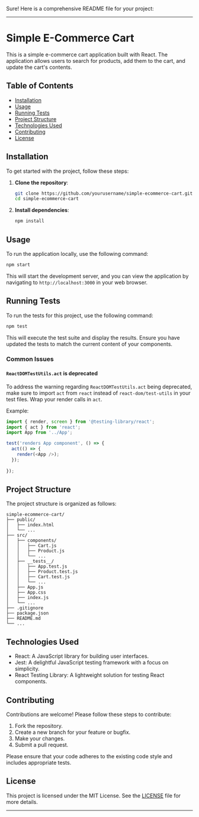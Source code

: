 Sure! Here is a comprehensive README file for your project:

---

# Simple E-Commerce Cart

This is a simple e-commerce cart application built with React. The application allows users to search for products, add them to the cart, and update the cart's contents.

## Table of Contents

- [Installation](#installation)
- [Usage](#usage)
- [Running Tests](#running-tests)
- [Project Structure](#project-structure)
- [Technologies Used](#technologies-used)
- [Contributing](#contributing)
- [License](#license)

## Installation

To get started with the project, follow these steps:

1. **Clone the repository**:
   ```bash
   git clone https://github.com/yourusername/simple-ecommerce-cart.git
   cd simple-ecommerce-cart
   ```

2. **Install dependencies**:
   ```bash
   npm install
   ```

## Usage

To run the application locally, use the following command:

```bash
npm start
```

This will start the development server, and you can view the application by navigating to `http://localhost:3000` in your web browser.

## Running Tests

To run the tests for this project, use the following command:

```bash
npm test
```

This will execute the test suite and display the results. Ensure you have updated the tests to match the current content of your components.

### Common Issues

#### `ReactDOMTestUtils.act` is deprecated

To address the warning regarding `ReactDOMTestUtils.act` being deprecated, make sure to import `act` from `react` instead of `react-dom/test-utils` in your test files. Wrap your render calls in `act`.

Example:

```javascript
import { render, screen } from '@testing-library/react';
import { act } from 'react';
import App from '../App';

test('renders App component', () => {
  act(() => {
    render(<App />);
  });
  
});
```

## Project Structure

The project structure is organized as follows:

```
simple-ecommerce-cart/
├── public/
│   ├── index.html
│   └── ...
├── src/
│   ├── components/
│   │   ├── Cart.js
│   │   ├── Product.js
│   │   └── ...
│   ├── __tests__/
│   │   ├── App.test.js
│   │   ├── Product.test.js
│   │   ├── Cart.test.js
│   │   └── ...
│   ├── App.js
│   ├── App.css
│   ├── index.js
│   └── ...
├── .gitignore
├── package.json
├── README.md
└── ...
```

## Technologies Used

- React: A JavaScript library for building user interfaces.
- Jest: A delightful JavaScript testing framework with a focus on simplicity.
- React Testing Library: A lightweight solution for testing React components.

## Contributing

Contributions are welcome! Please follow these steps to contribute:

1. Fork the repository.
2. Create a new branch for your feature or bugfix.
3. Make your changes.
4. Submit a pull request.

Please ensure that your code adheres to the existing code style and includes appropriate tests.

## License

This project is licensed under the MIT License. See the [LICENSE](LICENSE) file for more details.

---
